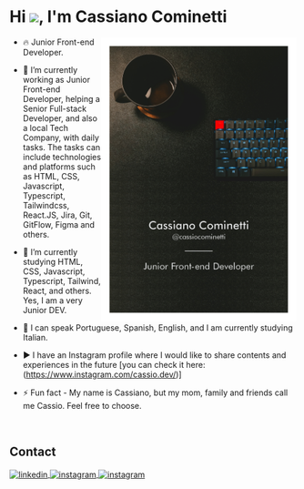 <h1 align="left">Hi <img src="https://raw.githubusercontent.com/kaueMarques/kaueMarques/master/hi.gif" height="30px">, I'm Cassiano Cominetti</h1>

<img align="right" height="500em" src="./assets/card.png">

- 🔥 Junior Front-end Developer.

- 🔭 I’m currently working as Junior Front-end Developer, helping a Senior Full-stack Developer, and also a local Tech Company, with daily tasks. The tasks can include technologies and platforms such as HTML, CSS, Javascript, Typescript, Tailwindcss, React.JS, Jira, Git, GitFlow, Figma and others.

- 🌱 I’m currently studying HTML, CSS, Javascript, Typescript, Tailwind, React, and others. Yes, I am a very Junior DEV.

- 💬 I can speak Portuguese, Spanish, English, and I am currently studying Italian. 

- ▶️ I have an Instagram profile where I would like to share contents and experiences in the future [you can check it here: (https://www.instagram.com/cassio.dev/)]

- ⚡ Fun fact - My name is Cassiano, but my mom, family and friends call me Cassio. Feel free to choose.

<br>

## Contact

<p align="left">
<a href="https://www.linkedin.com/in/cassianocominetti/" target="_blank">
  <img align="center" src="https://img.shields.io/badge/-cassianocominetti-05122A?style=flat&logo=linkedin" alt="linkedin"/>
</a>
<a href="https://github.com/Cassiocominetti" target="_blank">
 <img align="center" src="https://img.shields.io/badge/-cassiocominetti-05122A?style=flat&logo=github" alt="instagram"/>
</a>
<a href="https://www.instagram.com/cassio.dev/" target="_blank">
 <img align="center" src="https://img.shields.io/badge/-cassio.dev-05122A?style=flat&logo=instagram" alt="instagram"/>
</a>
</p>
